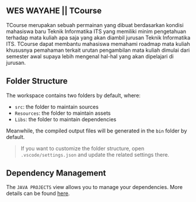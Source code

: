 ## WES WAYAHE || TCourse
TCourse merupakan sebuah permainan yang dibuat berdasarkan kondisi mahasiswa baru Teknik Informatika ITS yang memiliki minim pengetahuan terhadap mata kuliah apa saja yang akan diambil jurusan Teknik Informatika ITS. TCourse dapat membantu mahasiswa memahami roadmap mata kuliah khususnya pemahaman terkait urutan pengambilan mata kuliah dimulai dari semester awal supaya lebih mengenal hal-hal yang akan dipelajari di jurusan.

## Folder Structure

The workspace contains two folders by default, where:

- `src`: the folder to maintain sources
- `Resources`: the folder to maintain assets
- `Libs`: the folder to maintain dependencies

Meanwhile, the compiled output files will be generated in the `bin` folder by default.

> If you want to customize the folder structure, open `.vscode/settings.json` and update the related settings there.

## Dependency Management

The `JAVA PROJECTS` view allows you to manage your dependencies. More details can be found [here](https://github.com/microsoft/vscode-java-dependency#manage-dependencies).

